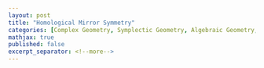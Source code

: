 ```yaml
---
layout: post
title: "Homological Mirror Symmetry"
categories: [Complex Geometry, Symplectic Geometry, Algebraic Geometry, Category Theory]
mathjax: true
published: false
excerpt_separator: <!--more-->
---
```

